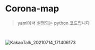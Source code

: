 # Corona-map 
> yaml에서 실행되는 python 코드입니다

<br>


![KakaoTalk_20210714_171406173](https://user-images.githubusercontent.com/79623220/125598162-add24128-c325-4060-bc89-586c852927f0.png)
